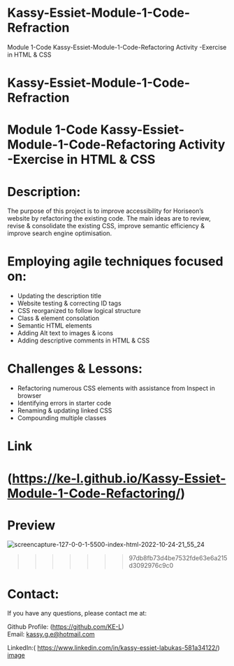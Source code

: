 # Kassy-Essiet-Module-1-Code-Refraction
Module 1-Code Kassy-Essiet-Module-1-Code-Refactoring Activity -Exercise in HTML &amp; CSS 
# Kassy-Essiet-Module-1-Code-Refraction

# Module 1-Code Kassy-Essiet-Module-1-Code-Refactoring Activity -Exercise in HTML &amp; CSS 

# Description:
The purpose of this project is to improve accessibility for Horiseon’s website by refactoring the existing code. 
The main ideas are to review, revise & consolidate the existing CSS, improve semantic efficiency & improve search engine optimisation.

# Employing agile techniques focused on:
* Updating the description title 
* Website testing & correcting ID tags 
* CSS reorganized to follow logical structure
* Class & element consolation 
* Semantic HTML elements
* Adding Alt text to images & icons
* Adding descriptive comments in HTML & CSS 

# Challenges & Lessons:
* Refactoring numerous CSS elements with assistance from Inspect in browser
* Identifying errors in starter code 
* Renaming & updating linked CSS 
* Compounding multiple classes

# Link 
(https://ke-l.github.io/Kassy-Essiet-Module-1-Code-Refactoring/)
=======
# Preview
![screencapture-127-0-0-1-5500-index-html-2022-10-24-21_55_24](https://user-images.githubusercontent.com/115717787/197627685-e97c980a-b011-4d97-b693-1871f2863113.png)
>>>>>>> 97db8fb73d4be7532fde63e6a215d3092976c9c0

# Contact:
If you have any questions, please contact me at: 

  Github Profile: (https://github.com/KE-L)  
  Email: kassy.g.e@hotmail.com
  
  LinkedIn:( https://www.linkedin.com/in/kassy-essiet-labukas-581a34122/)
[image](https://user-images.githubusercontent.com/115717787/197624356-f4e3f1f8-366b-472c-ad09-0065dc9517d1.png)
